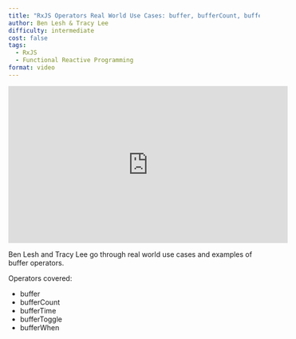 ```yaml
---
title: "RxJS Operators Real World Use Cases: buffer, bufferCount, bufferTime, bufferToggle, bufferWhen"
author: Ben Lesh & Tracy Lee
difficulty: intermediate
cost: false
tags:
  - RxJS
  - Functional Reactive Programming
format: video
---
```

<iframe width="560" height="315" src="https://www.youtube.com/embed/IKvh27_-_RU" frameborder="0" allow="accelerometer; autoplay; encrypted-media; gyroscope; picture-in-picture" allowfullscreen></iframe>

Ben Lesh and Tracy Lee go through real world use cases and examples of buffer operators.

Operators covered: 
- buffer
- bufferCount
- bufferTime 
- bufferToggle
- bufferWhen
